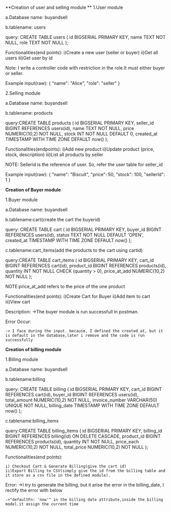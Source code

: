 **Creation of user and selling module
**
1.User module

a.Database name: buyandsell

b.tablename: users

query: CREATE TABLE users (
  id BIGSERIAL PRIMARY KEY,
  name TEXT NOT NULL,
  role TEXT NOT NULL
);

Functionalities(end points):
	i)Create a new user (seller or buyer)
	ii)Get all users
	iii)Get user by id

Note: I write a controller code with restriction in the role.It must either buyer or seller.

Example input(raw):
	{
  	"name": "Alice",
  	"role": "seller"
	}


2.Selling module

a.Database name: buyandsell

b.tablename: products

query:CREATE TABLE products (
  id BIGSERIAL PRIMARY KEY,
  seller_id BIGINT REFERENCES users(id),
  name TEXT NOT NULL,
  price NUMERIC(10,2) NOT NULL,
  stock INT NOT NULL DEFAULT 0,
  created_at TIMESTAMP WITH TIME ZONE DEFAULT now()
);

Functionalities(endpoints):
	i)Add new product
	ii)Update product (price, stock, description)
	iii)List all products by seller

NOTE: Sellerid is the reference of user. So, refer the user table for seller_id

Example input(raw):
	{
  "name": "Biscuit",
  "price": 50,
  "stock": 100,
  "sellerId": 1
}

**Creation of Buyer module**

1.Buyer module

a.Database name: buyandsell

b.tablename:cart(create the cart the buyerid)

query: CREATE TABLE cart (
  id BIGSERIAL PRIMARY KEY,
  buyer_id BIGINT REFERENCES users(id),
  status TEXT NOT NULL DEFAULT 'OPEN',
  created_at TIMESTAMP WITH TIME ZONE DEFAULT now()
);

c.tablename:cart_items(add the products to the cart using cartid)

query:CREATE TABLE cart_items (
  id BIGSERIAL PRIMARY KEY,
  cart_id BIGINT REFERENCES cart(id),
  product_id BIGINT REFERENCES products(id),
  quantity INT NOT NULL CHECK (quantity > 0),
  price_at_add NUMERIC(10,2) NOT NULL
);

NOTE:price_at_add refers to the price of the one product

Functionalities(end points):
	i)Create Cart for Buyer
	ii)Add item to cart
	iii)View cart

Description:
	->The buyer module is run successfull in postman.

Error Occur:

	-> I face during the input. because, I defined the created_at, but it is default in the database,later i remove and the code is run successfully

**Creation of billing module**

1.Billing module

a.Database name: buyandsell

b.tablename:billing

query: CREATE TABLE billing (
  id BIGSERIAL PRIMARY KEY,
  cart_id BIGINT REFERENCES cart(id),
  buyer_id BIGINT REFERENCES users(id),
  total_amount NUMERIC(10,2) NOT NULL,
  invoice_number VARCHAR(50) UNIQUE NOT NULL,
  billing_date TIMESTAMP WITH TIME ZONE DEFAULT now()
);

c.tablename:billing_items

query:CREATE TABLE billing_items (
  id BIGSERIAL PRIMARY KEY,
  billing_id BIGINT REFERENCES billing(id) ON DELETE CASCADE,
  product_id BIGINT REFERENCES products(id),
  quantity INT NOT NULL,
  price_each NUMERIC(10,2) NOT NULL,
  total_price NUMERIC(10,2) NOT NULL
);

Functionalities(end points):

	i) Checkout Cart & Generate Billing(give the cart id)
	ii)Export Billing to CSV(simply give the id from the billing table and it store as a csv file in the defined module).

Error:
	->I try to generate the billing, but it arise the error in the billing_date, I rectify the error with below

	->"defaultFn: 'now'" in the billing date attribute,inside the billing model.it assign the current time


